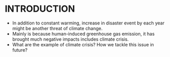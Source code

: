 # INTRODUCTION

* In addition to constant warming, increase in disaster event by each year might be another threat of climate change. 
* Mainly is because human-induced greenhouse gas emission, it has brought much negative impacts includes climate crisis. 
* What are the example of climate crisis? How we tackle this issue in future?
